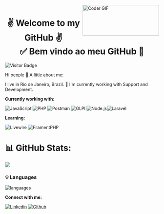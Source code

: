 <img align="right" src="https://github.com/yuri-spm/yuri-spm/assets/63649751/c2422ece-42d8-4fcc-9120-0462e934d2bf" alt="Coder GIF" width="250" height="100"> 
<h1 align="center"> 
	✌ Welcome to my GitHub ✌</br>
  ✅ Bem vindo ao meu GitHub 🚀 
</h1>

 ![Visitor Badge](https://visitor-badge.laobi.icu/badge?page_id=aemmadi.aemmadi)  



Hi people 👋
A little about me:

I live in Rio de Janeiro, Brazil.
🔭 I'm currently working with Support and Development.

**Currently working with:**

![JavaScript](https://img.shields.io/badge/JAVASCRIPT-FDEE21?style=for-the-badge&logo=JAVASCRIPT&logoColor=black) ![PHP](https://img.shields.io/badge/PHP-%23117AC9.svg?style=for-the-badge&logo=php&logoColor=white)   ![Postman](https://img.shields.io/badge/Postman-FF6C37?style=for-the-badge&logo=postman&logoColor=white) ![GLPI](https://img.shields.io/badge/GLPI-%230175C2.svg?style=for-the-badge&logo=GLPI&logoColor=white) ![Node.js](https://img.shields.io/badge/NODE.JS-539E43?style=for-the-badge&logo=NODE.JS&logoColor=black)![Laravel](https://img.shields.io/badge/Laravel-%23D00000.svg?style=for-the-badge&logo=Laravel&logoColor=white)


**Learning:**


![Livewire](https://img.shields.io/badge/livewire-%23FFFFFF.svg?style=for-the-badge&logo=livewire&logoColor=7C3AED) ![FilamentPHP](https://img.shields.io/badge/filament-%23FDAE4B.svg?style=for-the-badge&logo=laravel&logoColor=FFFFFF
) 
# 📊 GitHub Stats:

![](https://github-readme-stats.vercel.app/api?username=yuri-spm&&hide=scss&layout=compact&theme=cobalt&title_color=2ED3EA)<br/>

### 💡  Languages

![languages](https://github-readme-stats.vercel.app/api/top-langs/?username=yuri-spm&hide=scss&layout=compact&theme=cobalt&title_color=2ED3EA)


**Connect with me:**

[![Linkedin](https://img.shields.io/badge/linkedin-%230175C2.svg?style=for-the-badge&logo=linkedin&logoColor=white)](https://www.linkedin.com/in/yuri-monte/) [![Github](https://img.shields.io/badge/github-%23000000.svg?style=for-the-badge&logo=github&logoColor=white)](https://github.com/yuri-spm)



